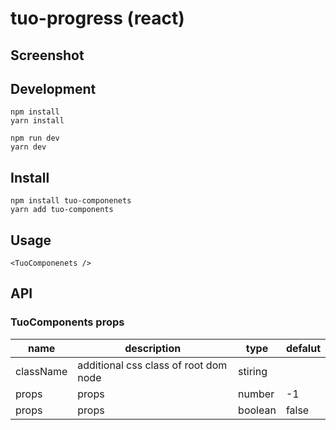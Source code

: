 # tuo-progress (react)

## Screenshot

## Development

```
npm install
yarn install

npm run dev
yarn dev
```

## Install

```
npm install tuo-componenets
yarn add tuo-components
```

## Usage

```
<TuoComponenets />
```

## API

### TuoComponents props

| name | description | type | defalut | 
| --- | --- | --- | --- |
| className | additional css class of root dom node | stiring | |
| props | props | number | -1 |
| props | props | boolean | false |